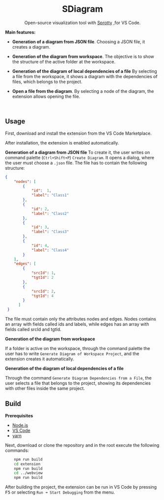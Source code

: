 <!---Title-->
<h1 align="center">SDiagram</h1>

<!---Description-->
<center>
<p>
 Open-source visualization tool with <a href="https://github.com/eclipse-sprotty/sprotty">Sprotty</a> ,for VS Code.
</p>
</center>

<!-- Main Features -->
**Main features:**

- **Generation of a diagram from JSON file**. Choosing a JSON file, it creates a diagram.

- **Generation of the diagram from workspace**. The objective is to show the structure of the active folder at the workspace.

- **Generation of the diagram of local dependencies of a file** By selecting a file from the workspace, it shows a diagram with the dependencies  of files, which belongs to the project.

- **Open a file from the diagram**. By selecting a node of the diagram, the extension allows opening the file.

<br />

<!--Usage-->
## Usage
First, download and install the extension from the VS Code Marketplace.

After installation, the extension is enabled automatically.

**Generation of a diagram from JSON file**
To create it, the user writes on command palette (`Ctrl+Shift+P`) `Create Diagram`. It opens a dialog, where the user must choose a `.json` file. The file has to contain the following structure:

```json
{
    "nodes": [
        {
            "id":  1,
            "label": "Class1"
        },
        {
            "id": 2,
            "label": "Class2"
        },
        {
            "id": 3,
            "label": "Class3"
        },
        {
            "id": 4,
            "label": "Class4"
        } 
    ],
    "edges": [
        {
            "srcId": 1,
            "tgtId": 2
        },
        {
            "srcId": 2,
            "tgtId": 4
        }
      ]
 }
```

The file must contain only the attributes nodes and edges. Nodes contains an array with fields called ids and labels, while edges has an array with fields called srcId and tgtId.

**Generation of the diagram from workspace**

If a folder is active on the workspace, through the command palette the user has to write `Generate Diagram of Workspace Project`, and the extension creates it  automatically.

**Generation of the diagram of local dependencies of a file**

Through the command `Generate Diagram Dependencies from a File`, the user selects a file that belongs to the project, showing its dependencies with other files inside the same project.

<!-- Build -->
## Build

**Prerequisites**

- [Node.js](https://nodejs.org/en/)
- [VS Code](https://code.visualstudio.com/)
- [yarn](https://yarnpkg.com/)

Next, download or clone the repository and in the root execute the following commands:

```bash
    npm run build
    cd extension 
    npm run build
    cd ../webview
    npm run build
```

After building the project, the extension can be run in VS Code by pressing <kbd>F5</kbd> or selecting `Run ➜ Start Debugging` from the menu.
